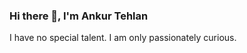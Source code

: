 ### Hi there 👋, I'm Ankur Tehlan
I have no special talent. I am only passionately curious.
<!--
**mrjaat-tech/mrjaat-tech** is a ✨ _special_ ✨ repository because its `README.md` (this file) appears on your GitHub profile.

Here are some ideas to get you started:

- 🔭 I’m currently working on to Grow my Skill ...
- 🌱 I’m currently learning React, Express ...
- 👯 I’m looking to collaborate on ...
- 🤔 I’m looking for help with ...
- 💬 Ask me about ...
- 📫 How to reach me: ...
- 😄 Pronouns: ...
- ⚡ Fun fact: ...
-->
